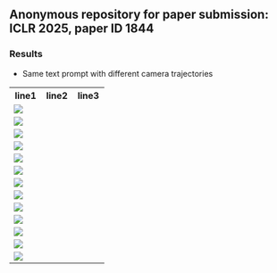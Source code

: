 ## Anonymous repository for paper submission: ICLR 2025, paper ID 1844

### Results
- Same text prompt with different camera trajectories
<table>
  <tr>
    <th width=34% style="text-align:center">line1</th>
    <th width=32% style="text-align:center">line2</th>
    <th width=34% style="text-align:center">line3</th>
  </tr>
  <tr>
    <td colspan="3" ><img src="gif/000.gif"></td>
  </tr>
  <tr>
    <td colspan="3"><img src="gif/001.gif"></td>
  </tr>
  <tr>
    <td colspan="3"><img src="gif/002.gif"></td>
  </tr>
  <tr>
    <td colspan="3"><img src="gif/003.gif"></td>
  </tr>
  <tr>
    <td colspan="3"><img src="gif/004.gif"></td>
  </tr>
  <tr>
    <td colspan="3"><img src="gif/005.gif"></td>
  </tr>
  <tr>
    <td colspan="3"><img src="gif/009.gif"></td>
  </tr>
  <tr>
    <td colspan="3"><img src="gif/011.gif"></td>
  </tr>
  <tr>
    <td colspan="3"><img src="gif/012.gif"></td>
  </tr>
  <tr>
    <td colspan="3"><img src="gif/013.gif"></td>
  </tr>
  <tr>
    <td colspan="3"><img src="gif/015.gif"></td>
  </tr>
  <tr>
    <td colspan="3"><img src="gif/016.gif"></td>
  </tr>
  <tr>
    <td colspan="3"><img src="gif/017.gif"></td>
  </tr>
</table>
